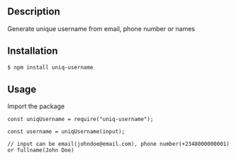 ## Description

Generate unique username from email, phone number or names

## Installation

```bash
$ npm install uniq-username
```

## Usage

Import the package

```
const uniqUsername = require("uniq-username");

const username = uniqUsername(input);

// input can be email(johndoe@email.com), phone number(+2348000000001) or fullname(John Doe)
```
